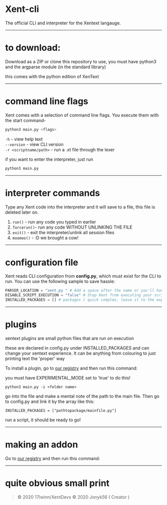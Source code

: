 # Xent-cli

The official CLI and interpreter for the Xentext langauge.

------------------------------

# to download:

Download as a ZIP or clone this repository to use, you must have python3 and the argparse module (in the standard library)

this comes with the python edition of XenText

------------------------------

# command line flags

Xent comes with a selection of command line flags. You execute them with the start command-

```python
python3 main.py <flags>
```

`-h` - view help text<br>
`--version` - view CLI version<br>
`-r <scriptname/path>` - run a .xt file through the lexer<br>

if you want to enter the interpreter, just run 
```python
python3 main.py
```

-------------------------------

# interpreter commands

Type any Xent code into the interpreter and it will save to a file, this file is deleted later on.

1. `run()` - run any code you typed in earlier
2. `forcerun()`- run any code WITHOUT UNLINKING THE FILE
3. `exit()` - exit the interpreter/unlink all session files
4. `moomoo()` - :D we brought a cow!

---------------------------------

# configuration file

Xent reads CLI configuration from **config.py**, which must exist for the CLI to run. You can use the 
following sample to save hassle:

```python
PARSER_LOCATION = "xent.py " # Add a space after the name or you'll have issues
DISABLE_SCRIPT_EXECUTION = "false" # Stop Xent from executing your scripts and run code only from the interpreter
INSTALLED_PACKAGES = [] # packages ( quick complex, leave it to the experts!)
```
---------------------------------

# plugins

xentext plugins are small python files that are run on execution

these are declared in config.py under INSTALLED_PACKAGES and can change your xentext
experience. It can be anything from colouring to just printing text the 'proper' way

To install a plugin, go to [our registry](https://github.com/ProTech-IT-Solutions/xentext-addon-registry) and then run this command:

you must have EXPERIMENTAL_MODE set to 'true' to do this!

```
python3 main.py -i <folder name>
```

go into the file and make a mental note of the path to the main file. Then go to config.py and link it by the array like this:

```
INSTALLED_PACKAGES = ["pathtopackage/mainfile.py"]
```

run a script, it should be ready to go!

---------------------------------
# making an addon

Go to [our registry](https://github.com/ProTech-IT-Solutions/xentext-addon-registry) and then run this command:

---------------------------------

# quite obvious small print

> &copy; 2020 17lwinn/XentDevs
> &copy; 2020 Jonyk56 ( Creator )